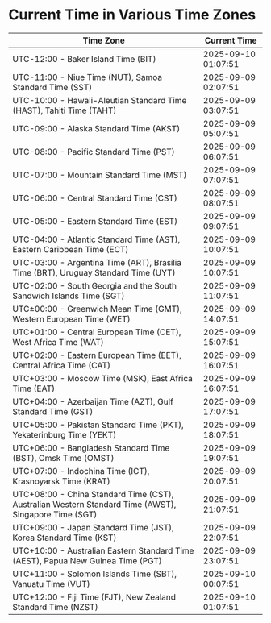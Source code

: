 # Current Time in Various Time Zones

| Time Zone | Current Time |
|-----------|--------------|
| UTC-12:00 - Baker Island Time (BIT) | 2025-09-10 01:07:51 |
| UTC-11:00 - Niue Time (NUT), Samoa Standard Time (SST) | 2025-09-09 02:07:51 |
| UTC-10:00 - Hawaii-Aleutian Standard Time (HAST), Tahiti Time (TAHT) | 2025-09-09 03:07:51 |
| UTC-09:00 - Alaska Standard Time (AKST) | 2025-09-09 05:07:51 |
| UTC-08:00 - Pacific Standard Time (PST) | 2025-09-09 06:07:51 |
| UTC-07:00 - Mountain Standard Time (MST) | 2025-09-09 07:07:51 |
| UTC-06:00 - Central Standard Time (CST) | 2025-09-09 08:07:51 |
| UTC-05:00 - Eastern Standard Time (EST) | 2025-09-09 09:07:51 |
| UTC-04:00 - Atlantic Standard Time (AST), Eastern Caribbean Time (ECT) | 2025-09-09 10:07:51 |
| UTC-03:00 - Argentina Time (ART), Brasília Time (BRT), Uruguay Standard Time (UYT) | 2025-09-09 10:07:51 |
| UTC-02:00 - South Georgia and the South Sandwich Islands Time (SGT) | 2025-09-09 11:07:51 |
| UTC±00:00 - Greenwich Mean Time (GMT), Western European Time (WET) | 2025-09-09 14:07:51 |
| UTC+01:00 - Central European Time (CET), West Africa Time (WAT) | 2025-09-09 15:07:51 |
| UTC+02:00 - Eastern European Time (EET), Central Africa Time (CAT) | 2025-09-09 16:07:51 |
| UTC+03:00 - Moscow Time (MSK), East Africa Time (EAT) | 2025-09-09 16:07:51 |
| UTC+04:00 - Azerbaijan Time (AZT), Gulf Standard Time (GST) | 2025-09-09 17:07:51 |
| UTC+05:00 - Pakistan Standard Time (PKT), Yekaterinburg Time (YEKT) | 2025-09-09 18:07:51 |
| UTC+06:00 - Bangladesh Standard Time (BST), Omsk Time (OMST) | 2025-09-09 19:07:51 |
| UTC+07:00 - Indochina Time (ICT), Krasnoyarsk Time (KRAT) | 2025-09-09 20:07:51 |
| UTC+08:00 - China Standard Time (CST), Australian Western Standard Time (AWST), Singapore Time (SGT) | 2025-09-09 21:07:51 |
| UTC+09:00 - Japan Standard Time (JST), Korea Standard Time (KST) | 2025-09-09 22:07:51 |
| UTC+10:00 - Australian Eastern Standard Time (AEST), Papua New Guinea Time (PGT) | 2025-09-09 23:07:51 |
| UTC+11:00 - Solomon Islands Time (SBT), Vanuatu Time (VUT) | 2025-09-10 00:07:51 |
| UTC+12:00 - Fiji Time (FJT), New Zealand Standard Time (NZST) | 2025-09-10 01:07:51 |
